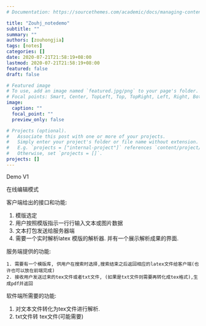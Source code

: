 ```yaml
---
# Documentation: https://sourcethemes.com/academic/docs/managing-content/

title: "Zouhj_notedemo"
subtitle: ""
summary: ""
authors: [zouhongjia]
tags: [notes]
categories: []
date: 2020-07-21T21:58:19+08:00
lastmod: 2020-07-21T21:58:19+08:00
featured: false
draft: false

# Featured image
# To use, add an image named `featured.jpg/png` to your page's folder.
# Focal points: Smart, Center, TopLeft, Top, TopRight, Left, Right, BottomLeft, Bottom, BottomRight.
image:
  caption: ""
  focal_point: ""
  preview_only: false

# Projects (optional).
#   Associate this post with one or more of your projects.
#   Simply enter your project's folder or file name without extension.
#   E.g. `projects = ["internal-project"]` references `content/project/deep-learning/index.md`.
#   Otherwise, set `projects = []`.
projects: []
---
```


Demo    V1

在线编辑模式

客户端给出的接口和功能: 

1. 模版选定
3. 用户按照模版指示一行行输入文本或图片数据
4. 文本打包发送给服务器端
5. 需要一个实时解析latex 模版的解析器. 并有一个展示解析成果的界面.



服务端提供的功能:

	1. 需要有一个模版库, 供用户在搜索时选择,搜索结束之后返回相应的latex文件给客户端(也许也可以放在前端完成)
 	2. 接收用户发送过来的tex文件或者txt文件, (如果是txt文件则需要再转化成tex格式),生成pdf并返回



软件端所需要的功能:

1. 对文本文件转化为tex文件进行解析.
2. txt文件转 tex文件(可能需要)